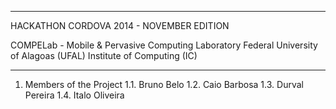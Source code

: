 ---------------------------------------------------

HACKATHON CORDOVA 2014 - NOVEMBER EDITION

COMPELab - Mobile & Pervasive Computing Laboratory 
Federal University of Alagoas (UFAL) 
Institute of Computing (IC) 

---------------------------------------------------

1. Members of the Project 
1.1. Bruno Belo 
1.2. Caio Barbosa 
1.3. Durval Pereira 
1.4. Italo Oliveira 